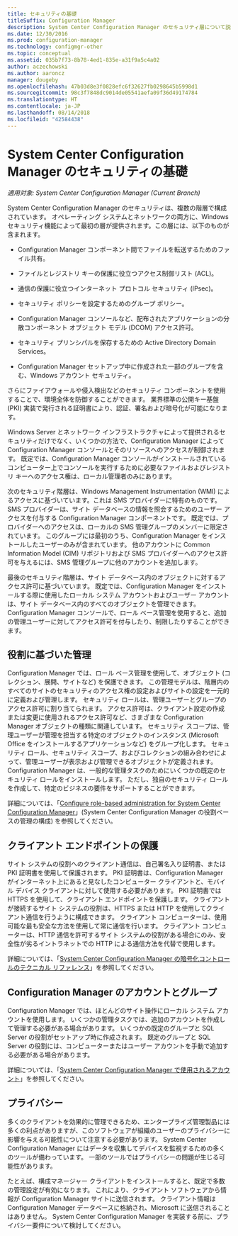 ```yaml
---
title: セキュリティの基礎
titleSuffix: Configuration Manager
description: System Center Configuration Manager のセキュリティ層について説明します。
ms.date: 12/30/2016
ms.prod: configuration-manager
ms.technology: configmgr-other
ms.topic: conceptual
ms.assetid: 035b7f73-8b78-4ed1-835e-a31f9a5c4a02
author: aczechowski
ms.author: aaroncz
manager: dougeby
ms.openlocfilehash: 47b03d8e3f0828efc6f32627fb0298645b5998d1
ms.sourcegitcommit: 98c3f7848dc9014de05541aefa09f36d49174784
ms.translationtype: HT
ms.contentlocale: ja-JP
ms.lasthandoff: 08/14/2018
ms.locfileid: "42584438"
---
```

# <a name="fundamentals-of-security-for-system-center-configuration-manager"></a>System Center Configuration Manager のセキュリティの基礎

*適用対象: System Center Configuration Manager (Current Branch)*

System Center Configuration Manager のセキュリティは、複数の階層で構成されています。 オペレーティング システムとネットワークの両方に、Windows セキュリティ機能によって最初の層が提供されます。この層には、以下のものが含まれます。  

-   Configuration Manager コンポーネント間でファイルを転送するためのファイル共有。  

-   ファイルとレジストリ キーの保護に役立つアクセス制御リスト (ACL)。  

-   通信の保護に役立つインターネット プロトコル セキュリティ (IPsec)。  

-   セキュリティ ポリシーを設定するためのグループ ポリシー。  

-   Configuration Manager コンソールなど、配布されたアプリケーションの分散コンポーネント オブジェクト モデル (DCOM) アクセス許可。  

-   セキュリティ プリンシパルを保存するための Active Directory Domain Services。  

-   Configuration Manager セットアップ中に作成された一部のグループを含む、Windows アカウント セキュリティ。  

さらにファイアウォールや侵入検出などのセキュリティ コンポーネントを使用することで、環境全体を防御することができます。 業界標準の公開キー基盤 (PKI) 実装で発行される証明書により、認証、署名および暗号化が可能になります。  

Windows Server とネットワーク インフラストラクチャによって提供されるセキュリティだけでなく、いくつかの方法で、Configuration Manager によって Configuration Manager コンソールとそのリソースへのアクセスが制御されます。 既定では、Configuration Manager コンソールがインストールされているコンピューター上でコンソールを実行するために必要なファイルおよびレジストリ キーへのアクセス権は、ローカル管理者のみにあります。  

次のセキュリティ階層は、Windows Management Instrumentation (WMI) によるアクセスに基づいています。これは SMS プロバイダーに特有のものです。 SMS プロバイダーは、サイト データベースの情報を照会するためのユーザー アクセスを付与する Configuration Manager コンポーネントです。 既定では、プロバイダーへのアクセスは、ローカルの SMS 管理グループのメンバーに限定されています。 このグループには最初のうち、Configuration Manager をインストールしたユーザーのみが含まれています。 他のアカウントに Common Information Model (CIM) リポジトリおよび SMS プロバイダーへのアクセス許可を与えるには、SMS 管理グループに他のアカウントを追加します。  

最後のセキュリティ階層は、サイト データベース内のオブジェクトに対するアクセス許可に基づいています。 既定では、Configuration Manager をインストールする際に使用したローカル システム アカウントおよびユーザー アカウントは、サイト データベース内のすべてのオブジェクトを管理できます。 Configuration Manager コンソールで、ロール ベース管理を使用すると、追加の管理ユーザーに対してアクセス許可を付与したり、制限したりすることができます。  



## <a name="role-based-administration"></a>役割に基づいた管理  
 Configuration Manager では、ロール ベース管理を使用して、オブジェクト (コレクション、展開、サイトなど) を保護できます。 この管理モデルは、階層内のすべてのサイトのセキュリティのアクセス権の設定およびサイトの設定を一元的に定義および管理します。 セキュリティ ロールは、管理ユーザーとグループのアクセス許可に割り当てられます。 アクセス許可は、クライアント設定の作成または変更に使用されるアクセス許可など、さまざまな Configuration Manager オブジェクトの種類に関連しています。 セキュリティ スコープは、管理ユーザーが管理を担当する特定のオブジェクトのインスタンス (Microsoft Office をインストールするアプリケーションなど) をグループ化します。 セキュリティ ロール、セキュリティ スコープ、およびコレクションの組み合わせによって、管理ユーザーが表示および管理できるオブジェクトが定義されます。 Configuration Manager は、一般的な管理タスクのためにいくつかの既定のセキュリティ ロールをインストールします。 ただし、独自のセキュリティ ロールを作成して、特定のビジネスの要件をサポートすることができます。  

 詳細については、「[Configure role-based administration for System Center Configuration Manager](../../core/servers/deploy/configure/configure-role-based-administration.md)」(System Center Configuration Manager の役割ベースの管理の構成) を参照してください。  

## <a name="securing-client-endpoints"></a>クライアント エンドポイントの保護  
 サイト システムの役割へのクライアント通信は、自己署名入り証明書、または PKI 証明書を使用して保護されます。 PKI 証明書は、Configuration Manager がインターネット上にあると見なしたコンピューター クライアントと、モバイル デバイス クライアントに対して使用する必要があります。 PKI 証明書では HTTPS を使用して、クライアント エンドポイントを保護します。 クライアントが接続するサイト システムの役割は、HTTPS または HTTP を使用してクライアント通信を行うように構成できます。 クライアント コンピューターは、使用可能な最も安全な方法を使用して常に通信を行います。 クライアント コンピューターは、HTTP 通信を許可するサイト システムの役割がある場合にのみ、安全性が劣るイントラネットでの HTTP による通信方法を代替で使用します。  

 詳細については、「[System Center Configuration Manager の暗号化コントロールのテクニカル リファレンス](../../protect/deploy-use/cryptographic-controls-technical-reference.md)」を参照してください。  

## <a name="configuration-manager-accounts-and-groups"></a>Configuration Manager のアカウントとグループ  
 Configuration Manager では、ほとんどのサイト操作にローカル システム アカウントを使用します。 いくつかの管理タスクでは、追加のアカウントを作成して管理する必要がある場合があります。 いくつかの既定のグループと SQL Server の役割がセットアップ時に作成されます。 既定のグループと SQL Server の役割には、コンピューターまたはユーザー アカウントを手動で追加する必要がある場合があります。  

 詳細については、「[System Center Configuration Manager で使用されるアカウント](../../core/plan-design/hierarchy/accounts.md)」を参照してください。  

## <a name="privacy"></a>プライバシー  
 多くのクライアントを効果的に管理できるため、エンタープライズ管理製品には多くの利点がありますが、このソフトウェアが組織のユーザーのプライバシーに影響を与える可能性について注意する必要があります。 System Center Configuration Manager にはデータを収集してデバイスを監視するための多くのツールが備わっています。 一部のツールではプライバシーの問題が生じる可能性があります。  

 たとえば、構成マネージャー クライアントをインストールすると、既定で多数の管理設定が有効になります。 これにより、クライアント ソフトウェアから情報が Configuration Manager サイトに送信されます。 クライアント情報は Configuration Manager データベースに格納され、Microsoft に送信されることはありません。 System Center Configuration Manager を実装する前に、プライバシー要件について検討してください。  
